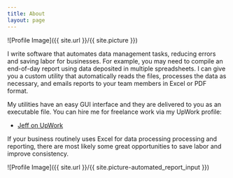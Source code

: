 ```yaml
---
title: About
layout: page
---
```

![Profile Image]({{ site.url }}/{{ site.picture }})

<p>I write software that automates data management tasks, reducing errors and saving labor for businesses. For example, you may need to compile an end-of-day report using data deposited in multiple spreadsheets. I can give you a custom utility that automatically reads the files, processes the data as necessary, and emails reports to your team members in Excel or PDF format.</p>

<p>My utilities have an easy GUI interface and they are delivered to you as an executable file. You can hire me for freelance work via my UpWork profile:</p>
<ul>
	<li><a href="https://www.upwork.com/o/profiles/users/_~01191506b35232ebc4/?s=1110580753069494272">Jeff on UpWork</a></li>
</ul>

<p>If your business routinely uses Excel for data processing processing and reporting, there are most likely some great opportunities to save labor and improve consistency.</p>

![Profile Image]({{ site.url }}/{{ site.picture-automated_report_input }})
